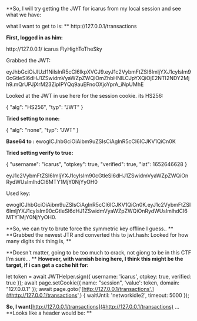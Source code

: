 
**So, I will try getting the JWT for icarus from my local session and see what we have:

what I want to get to is:
**
http://127\.0\.0\.1/transactions

**First, logged in as him:**

http://127\.0\.0\.1/
icarus
FlyHighToTheSky


Grabbed the JWT: 

eyJhbGciOiJIUzI1NiIsInR5cCI6IkpXVCJ9\.eyJ1c2VybmFtZSI6ImljYXJ1cyIsIm90cGtleSI6dHJ1ZSwidmVyaWZpZWQiOmZhbHNlLCJpYXQiOjE2NTI2NDY2Mjh9\.mQrUPJjXrM23ZipIPYQq9auEFnoOXjoYprA\_iNpUMhE

Looked at the JWT in use here for the session cookie\. its HS256:

\{
"alg": "HS256",
"typ": "JWT"
\}

**Tried setting to none:**

\{
"alg": "none",
"typ": "JWT"
\}

**Base64 to :**
ewogICJhbGciOiAibm9uZSIsCiAgInR5cCI6ICJKV1QiCn0K

**Tried setting verify to true:**

\{
"username": "icarus",
"otpkey": true,
"verified": true,
"iat": 1652646628
\}

eyJ1c2VybmFtZSI6ImljYXJ1cyIsIm90cGtleSI6dHJ1ZSwidmVyaWZpZWQiOnRydWUsImlhdCI6MTY1MjY0NjYyOH0

Used key:

ewogICJhbGciOiAibm9uZSIsCiAgInR5cCI6ICJKV1QiCn0K\.eyJ1c2VybmFtZSI6ImljYXJ1cyIsIm90cGtleSI6dHJ1ZSwidmVyaWZpZWQiOnRydWUsImlhdCI6MTY1MjY0NjYyOH0\.

**So, we can try to brute force the symmetric key offline I guess\.\.
**
**Grabbed the newest JTR and converted this to jwt\.hash:
Looked for how many digits this thing is, **

**Doesn't matter, going to be too much to crack, not giong to be in this CTF I'm sure\.\.\.
**
**However, with varnish being here, I think this might be the target, if i can get a cache hit for:**

let token = await JWTHelper\.sign\(\{ username: 'icarus', otpkey: true, verified: true \}\);
await page\.setCookie\(\{
name: "session",
'value': token,
domain: "127\.0\.0\.1"
\}\);
await page\.goto\('[http://127.0.0.1/transactions',](#http://127.0.0.1/transactions',)
\{
waitUntil: 'networkidle2',
timeout: 5000
\}\);


**So, I want**[http://127.0.0.1/transactions](#http://127.0.0.1/transactions)
\.\.\.
**Looks like a header would be:
**

